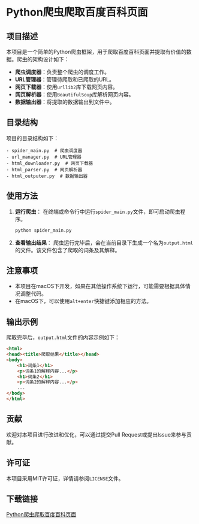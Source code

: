# Python爬虫爬取百度百科页面

## 项目描述

本项目是一个简单的Python爬虫框架，用于爬取百度百科页面并提取有价值的数据。爬虫的架构设计如下：

- **爬虫调度器**：负责整个爬虫的调度工作。
- **URL管理器**：管理待爬取和已爬取的URL。
- **网页下载器**：使用`urllib2`库下载网页内容。
- **网页解析器**：使用`BeautifulSoup`库解析网页内容。
- **数据输出器**：将提取的数据输出到文件中。

## 目录结构

项目的目录结构如下：

```
- spider_main.py  # 爬虫调度器
- url_manager.py  # URL管理器
- html_downloader.py  # 网页下载器
- html_parser.py  # 网页解析器
- html_outputer.py  # 数据输出器
```

## 使用方法

1. **运行爬虫**：
   在终端或命令行中运行`spider_main.py`文件，即可启动爬虫程序。

   ```bash
   python spider_main.py
   ```

2. **查看输出结果**：
   爬虫运行完毕后，会在当前目录下生成一个名为`output.html`的文件。该文件包含了爬取的词条及其解释。

## 注意事项

- 本项目在macOS下开发，如果在其他操作系统下运行，可能需要根据具体情况调整代码。
- 在macOS下，可以使用`alt+enter`快捷键添加相应的方法。

## 输出示例

爬取完毕后，`output.html`文件的内容示例如下：

```html
<html>
<head><title>爬取结果</title></head>
<body>
    <h1>词条1</h1>
    <p>词条1的解释内容...</p>
    <h1>词条2</h1>
    <p>词条2的解释内容...</p>
    ...
</body>
</html>
```

## 贡献

欢迎对本项目进行改进和优化，可以通过提交Pull Request或提出Issue来参与贡献。

## 许可证

本项目采用MIT许可证，详情请参阅`LICENSE`文件。

## 下载链接

[Python爬虫爬取百度百科页面](https://pan.quark.cn/s/49959923f03b)